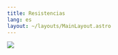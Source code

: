 ```yaml
---
title: Resistencias
lang: es
layout: ~/layouts/MainLayout.astro
---
```


![](/images/tutiles/resistencias.png)